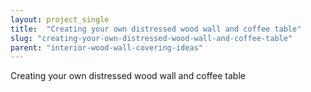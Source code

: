 ```yaml
---
layout: project_single
title:  "Creating your own distressed wood wall and coffee table"
slug: "creating-your-own-distressed-wood-wall-and-coffee-table"
parent: "interior-wood-wall-covering-ideas"
---
```

Creating your own distressed wood wall and coffee table